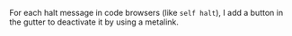 For each halt message in code browsers (like `self halt`), I add a button in the gutter to deactivate it by using a metalink.